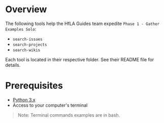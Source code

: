 # Overview

The following tools help the HfLA Guides team expedite `Phase 1 - Gather Examples Solo`:

- `search-issues`
- `search-projects`
- `search-wikis`

Each tool is located in their respective folder. See their README file for details.

# Prerequisites

- [Python 3.x](https://www.python.org/downloads/)
- Access to your computer's terminal

> Note: Terminal commands examples are in bash.
